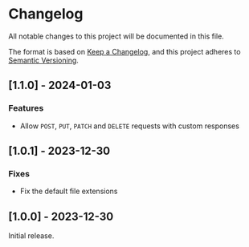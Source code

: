 # Changelog
All notable changes to this project will be documented in this file.

The format is based on [Keep a Changelog](https://keepachangelog.com/en/1.0.0/),
and this project adheres to [Semantic Versioning](https://semver.org/spec/v2.0.0.html).

## [1.1.0] - 2024-01-03

### Features

- Allow `POST`, `PUT`, `PATCH` and `DELETE` requests with custom responses

## [1.0.1] - 2023-12-30

### Fixes

- Fix the default file extensions

## [1.0.0] - 2023-12-30

Initial release.
